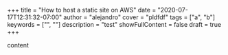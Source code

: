 +++
title = "How to host a static site on AWS"
date = "2020-07-17T12:31:32-07:00"
author = "alejandro"
cover = "pldfdf"
tags = ["a", "b"]
keywords = ["", ""]
description = "test"
showFullContent = false
draft = true
+++

content
